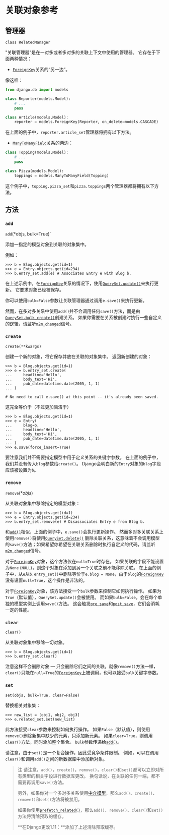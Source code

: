 # 关联对象参考

## 管理器

```
class RelatedManager
```

"关联管理器"是在一对多或者多对多的关联上下文中使用的管理器。 它存在于下面两种情况：

- [`ForeignKey`](https://yiyibooks.cn/__trs__/xx/Django_1.11.6/ref/models/fields.html#django.db.models.ForeignKey)关系的“另一边”。

像这样：

```python
from django.db import models

class Reporter(models.Model):
    # ...
    pass

class Article(models.Model):
    reporter = models.ForeignKey(Reporter, on_delete=models.CASCADE)
```

在上面的例子中，`reporter.article_set`管理器将拥有以下方法。

- [`ManyToManyField`](https://yiyibooks.cn/__trs__/xx/Django_1.11.6/ref/models/fields.html#django.db.models.ManyToManyField)关系的两边：

```python
class Topping(models.Model):
    # ...
    pass

class Pizza(models.Model):
    toppings = models.ManyToManyField(Topping)
```
这个例子中，`topping.pizza_set`和`pizza.toppings`两个管理器都将拥有以下方法。

## 方法
### `add`

`add`(*objs, bulk=True)`

添加一指定的模型对象到关联的对象集中。

例如：

```shell
>>> b = Blog.objects.get(id=1)
>>> e = Entry.objects.get(id=234)
>>> b.entry_set.add(e) # Associates Entry e with Blog b.
```

在上述示例中，在[`ForeignKey`](https://yiyibooks.cn/__trs__/xx/Django_1.11.6/ref/models/fields.html#django.db.models.ForeignKey)关系的情况下，使用[`QuerySet.update()`](https://yiyibooks.cn/__trs__/xx/Django_1.11.6/ref/models/querysets.html#django.db.models.query.QuerySet.update)来执行更新。 它要求对象已经被保存。

你可以使用`bulk=False`参数让关联管理器通过调用`e.save()`来执行更新。

然而，在多对多关系中使用`add()`并不会调用任何`save()`方法，而是由[`QuerySet.bulk_create()`](https://yiyibooks.cn/__trs__/xx/Django_1.11.6/ref/models/querysets.html#django.db.models.query.QuerySet.bulk_create)创建关系。 如果你需要在关系被创建时执行一些自定义的逻辑，请监听[`m2m_changed`](https://yiyibooks.cn/__trs__/xx/Django_1.11.6/ref/signals.html#django.db.models.signals.m2m_changed)信号。

### `create`

`create(**kwargs)`

创建一个新的对象，将它保存并放在关联的对象集中。 返回新创建的对象：

```shell
>>> b = Blog.objects.get(id=1)
>>> e = b.entry_set.create(
...     headline='Hello',
...     body_text='Hi',
...     pub_date=datetime.date(2005, 1, 1)
... )

# No need to call e.save() at this point -- it's already been saved.
```

这完全等价于（不过更加简洁于）
```shell
>>> b = Blog.objects.get(id=1)
>>> e = Entry(
...     blog=b,
...     headline='Hello',
...     body_text='Hi',
...     pub_date=datetime.date(2005, 1, 1)
... )
>>> e.save(force_insert=True)
```

要注意我们并不需要指定模型中用于定义关系的关键字参数。 在上面的例子中，我们并没有传入`blog`参数给`create()`。 Django会明白新的`Entry`对象的`blog`字段应该被设置为`b`。

### `remove`

`remove`(**objs*)

从关联对象集中移除指定的模型对象：

```shell
>>> b = Blog.objects.get(id=1)
>>> e = Entry.objects.get(id=234)
>>> b.entry_set.remove(e) # Disassociates Entry e from Blog b.
```

和[`add()`](https://yiyibooks.cn/__trs__/xx/Django_1.11.6/ref/models/relations.html#django.db.models.fields.related.RelatedManager.add)相似，上面的例子中，`e.save()`会执行更新操作。 然而多对多关联关系上使用`remove()`将使用[`QuerySet.delete()`](https://yiyibooks.cn/__trs__/xx/Django_1.11.6/ref/models/querysets.html#django.db.models.query.QuerySet.delete) 删除关联关系，这意味着不会调用模型的`save()`方法；如果希望你希望在关联关系删除时执行自定义的代码，请监听[`m2m_changed`](https://yiyibooks.cn/__trs__/xx/Django_1.11.6/ref/signals.html#django.db.models.signals.m2m_changed)信号。

对于[`ForeignKey`](https://yiyibooks.cn/__trs__/xx/Django_1.11.6/ref/models/fields.html#django.db.models.ForeignKey)对象，这个方法仅在`null=True`时存在。 如果关联的字段不能设置为`None` (`NULL`)，则这个对象在添加到另一个关联之前不能移除关联。 在上面的例子中，从`e`从`b.entry_set()`中删除等价于`e.blog = None`，由于`blog`的[`ForeignKey`](https://yiyibooks.cn/__trs__/xx/Django_1.11.6/ref/models/fields.html#django.db.models.ForeignKey)没有设置`null=True`，这个操作是非法的。

对于[`ForeignKey`](https://yiyibooks.cn/__trs__/xx/Django_1.11.6/ref/models/fields.html#django.db.models.ForeignKey)对象，该方法接受一个`bulk`参数来控制它如何执行操作。 如果为`True`（默认值），`QuerySet.update()`会被使用。 而如果`bulk=False`，会在每个单独的模型实例上调用`save()`方法。 这会触发[`pre_save`](https://yiyibooks.cn/__trs__/xx/Django_1.11.6/ref/signals.html#django.db.models.signals.pre_save)和[`post_save`](https://yiyibooks.cn/__trs__/xx/Django_1.11.6/ref/signals.html#django.db.models.signals.post_save)，它们会消耗一定的性能。

### `clear`

`clear()`

从关联对象集中移除一切对象。
```shell
>>> b = Blog.objects.get(id=1)
>>> b.entry_set.clear()
```
注意这样不会删除对象 — 只会删除它们之间的关联。就像`remove()`方法一样，`clear()`只能在`null=True`的[`ForeignKey`](https://yiyibooks.cn/__trs__/xx/Django_1.11.6/ref/models/fields.html#django.db.models.ForeignKey)上被调用，也可以接受`bulk`关键字参数。

### `set`

`set(objs, bulk=True, clear=False)`

替换相关对象集：

```shell
>>> new_list = [obj1, obj2, obj3]
>>> e.related_set.set(new_list)
```

此方法接受`clear`参数来控制如何执行操作。 如果`False`（默认值），则使用`remove()`删除新集中缺少的元素，只添加新元素。 如果`clear=True`，则调用`clear()`方法，同时添加整个集合。
`bulk`参数传递给[`add()`](https://yiyibooks.cn/__trs__/xx/Django_1.11.6/ref/models/relations.html#django.db.models.fields.related.RelatedManager.add)。

请注意，由于`set()`是一个复合操作，因此受竞争条件限制。 例如，可以在调用`clear()`和调用`add()`之间的新数据库中添加新对象。

> 注
> 请注意，`add()`，`create()`，`remove()`，`clear()`和`set()`都可以立即对所有类型的相关字段进行数据库更改。 换句话说，在关联的任何一端，都不需要再调用`save()`方法。
>
> 另外，如果你对一个多对多关系使用[中介模型](https://yiyibooks.cn/__trs__/xx/Django_1.11.6/topics/db/models.html#intermediary-manytomany)，那么`add()`、`create()`、`remove()`和`set()`方法将被禁用。
>
> 如果你使用[`prefetch_related()`](https://yiyibooks.cn/__trs__/xx/Django_1.11.6/ref/models/querysets.html#django.db.models.query.QuerySet.prefetch_related)，那么`add()`、`remove()`、`clear()`和`set()`方法将清除预取的缓存。
>
> **在Django更改1.11：**添加了上述清除预取缓存。
